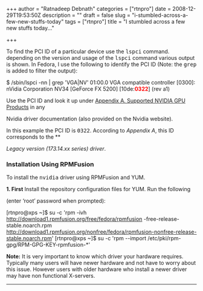 +++
author = "Ratnadeep Debnath"
categories = ["rtnpro"]
date = 2008-12-29T19:53:50Z
description = ""
draft = false
slug = "i-stumbled-across-a-few-new-stuffs-today"
tags = ["rtnpro"]
title = "I stumbled across a few new stuffs today..."

+++


To find the PCI ID of a particular device use the <tt>lspci</tt> command. depending on the version and usage of the <tt>lspci</tt> command various output is shown. In Fedora, I use the following to identify the PCI ID (Note: the <tt>grep</tt> is added to filter the output):

$ /sbin/lspci -nn | grep 'VGA|NV' 01:00.0 VGA compatible controller [0300]: nVidia Corporation NV34 [GeForce FX 5200] [10de:<span style="color:#ff0000;">**0322**</span>] (rev a1)

Use the PCI ID and look it up under [Appendix A. Supported NVIDIA GPU Products](http://us.download.nvidia.com/XFree86/Linux-x86/177.82/README/appendix-a.html) in any

Nvidia driver documentation (also provided on the Nvidia website).

In this example the PCI ID is <tt>0322</tt>. According to *Appendix A*, this ID corresponds to the **

*Legacy version (173.14.xx series) driver*.

### Installation Using RPMFusion

To install the <tt>nvidia</tt> driver using RPMFusion and YUM.

**1. First** Install the repository configuration files for YUM. Run the following

(enter ‘root’ password when prompted):

[rtnpro@xps ~]$ su -c 'rpm -ivh http://download1.rpmfusion.org/free/fedora/rpmfusion -free-release-stable.noarch.rpm http://download1.rpmfusion.org/nonfree/fedora/rpmfusion-nonfree-release-stable.noarch.rpm' [rtnpro@xps ~]$ su -c 'rpm --import /etc/pki/rpm-gpg/RPM-GPG-KEY-rpmfusion-*'

**Note:** It is very important to know which driver your hardware requires. Typically many users will have newer hardware and not have to worry about this issue. However users with older hardware who install a newer driver may have non functional X-servers.

- - - - - -

